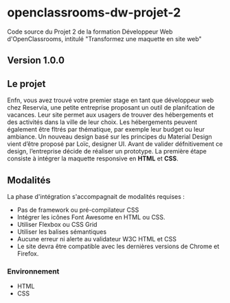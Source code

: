 # openclassrooms-dw-projet-2
Code source du Projet 2 de la formation Développeur Web d'OpenClassrooms, intitulé "Transformez une maquette en site web"

## Version 1.0.0

## Le projet

Enfn, vous avez trouvé votre premier stage en tant que développeur web chez Reservia, une petite
entreprise proposant un outil de planifcation de vacances. Leur site permet aux usagers de trouver des
hébergements et des activités dans la ville de leur choix. Les hébergements peuvent également être
fltrés par thématique, par exemple leur budget ou leur ambiance.
Un nouveau design basé sur les principes du Material Design vient d’être proposé par Loïc, designer UI.
Avant de valider défnitivement ce design, l’entreprise décide de réaliser un prototype. La première
étape consiste à intégrer la maquette responsive en **HTML** et **CSS**.

## Modalités

La phase d'intégration s'accompagnait de modalités requises :
* Pas de framework ou pré-compilateur CSS
* Intégrer les icônes Font Awesome en HTML ou CSS.
* Utiliser Flexbox ou CSS Grid
* Utiliser les balises sémantiques
* Aucune erreur ni alerte au validateur W3C HTML et CSS
* Le site devra être compatible avec les dernières versions de Chrome et Firefox.


### Environnement
* HTML
* CSS
